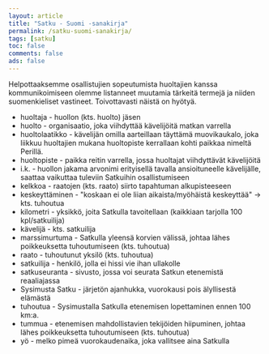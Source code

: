```yaml
---
layout: article 
title: "Satku - Suomi -sanakirja" 
permalink: /satku-suomi-sanakirja/ 
tags: [satku]
toc: false 
comments: false 
ads: false 
---
```


Helpottaaksemme osallistujien sopeutumista huoltajien kanssa
kommunikoimiseen olemme listanneet muutamia tärkeitä termejä ja niiden
suomenkieliset vastineet. Toivottavasti näistä on hyötyä.

-   huoltaja - huollon (kts. huolto) jäsen
-   huolto - organisaatio, joka viihdyttää kävelijöitä matkan varrella
-   huoltolaatikko - kävelijän omilla aarteillaan täyttämä muovikaukalo,
    joka liikkuu huoltajien mukana huoltopiste kerrallaan kohti paikkaa
    nimeltä Perillä.
-   huoltopiste - paikka reitin varrella, jossa huoltajat viihdyttävät
    kävelijöitä
-   i.k. - huollon jakama arvonimi erityisellä tavalla ansioituneelle
    kävelijälle, saattaa vaikuttaa tuleviin Satkuihin osallistumiseen
-   kelkkoa - raatojen (kts. raato) siirto tapahtuman alkupisteeseen
-   keskeyttäminen - "koskaan ei ole liian aikaista/myöhäistä
    keskeyttää" -\> kts. tuhoutua
-   kilometri - yksikkö, joita Satkulla tavoitellaan (kaikkiaan tarjolla
    100 kpl/satkuilija)
-   kävelijä - kts. satkuilija
-   marssimurtuma - Satkulla yleensä korvien välissä, johtaa lähes
    poikkeuksetta tuhoutumiseen (kts. tuhoutua)
-   raato - tuhoutunut yksilö (kts. tuhoutua)
-   satkuilija - henkilö, jolla ei hissi vie ihan ullakolle
-   satkuseuranta - sivusto, jossa voi seurata Satkun etenemistä
    reaaliajassa
-   Sysimusta Satku - järjetön ajanhukka, vuorokausi pois älyllisestä
    elämästä
-   tuhoutua - Sysimustalla Satkulla etenemisen lopettaminen ennen 100
    km:a.
-   tummua - etenemisen mahdollistavien tekijöiden hiipuminen, johtaa
    lähes poikkeuksetta tuhoutumiseen (kts. tuhoutua)
-   yö - melko pimeä vuorokaudenaika, joka vallitsee aina Satkulla


